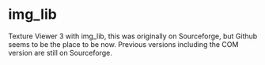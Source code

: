 img_lib
=======

Texture Viewer 3 with img_lib, this was originally on Sourceforge, but Github seems to be the place to be now. Previous versions including the COM version are still on Sourceforge.